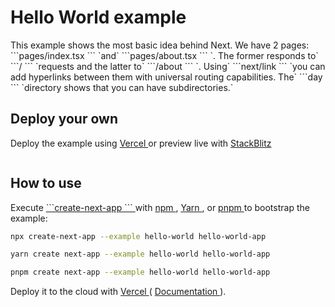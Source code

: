 
<h1>Hello World example
</h1>


<p>This example shows the most basic idea behind Next. We have 2 pages:
```pages/index.tsx
```
`and`
```pages/about.tsx
```
`. The former responds to`
```/
```
`requests and the latter to`
```/about
```
`. Using`
```next/link
```
`you can add hyperlinks between them with universal routing capabilities. The`
```day
```
`directory shows that you can have subdirectories.`
</p>



<h2>Deploy your own
</h2>


<p>Deploy the example using
<a href="https://vercel.com?utm_source=github&utm_medium=readme&utm_campaign=next-example" title="">Vercel
</a>or preview live with
<a href="https://stackblitz.com/github/vercel/next.js/tree/canary/examples/hello-world" title="">StackBlitz
</a></p>



<p><a href="https://vercel.com/new/clone?repository-url=https://github.com/vercel/next.js/tree/canary/examples/hello-world&project-name=hello-world&repository-name=hello-world" title=""><img src="https://vercel.com/button" title=""></img></a></p>



<h2>How to use
</h2>


<p>Execute
<a href="https://github.com/vercel/next.js/tree/canary/packages/create-next-app" title="">```create-next-app
```
</a>with
<a href="https://docs.npmjs.com/cli/init" title="">npm
</a>,
<a href="https://yarnpkg.com/lang/en/docs/cli/create/" title="">Yarn
</a>, or
<a href="https://pnpm.io" title="">pnpm
</a>to bootstrap the example:
</p>


```bash
npx create-next-app --example hello-world hello-world-app
```

```bash
yarn create next-app --example hello-world hello-world-app
```

```bash
pnpm create next-app --example hello-world hello-world-app
```


<p>Deploy it to the cloud with
<a href="https://vercel.com/new?utm_source=github&utm_medium=readme&utm_campaign=next-example" title="">Vercel
</a>(
<a href="https://nextjs.org/docs/deployment" title="">Documentation
</a>).
</p>

